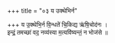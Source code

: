 +++
title = "०३ य उक्थेभिर्न"

+++
य उ॒क्थेभि॒र्न वि॒न्धते॑ चि॒किद्य ऋ॑षि॒चोद॑नः ।  
इन्द्रं॒ तमच्छा॑ वद॒ नव्य॑स्या म॒त्यवि॑ष्यन्तं॒ न भोज॑से ॥